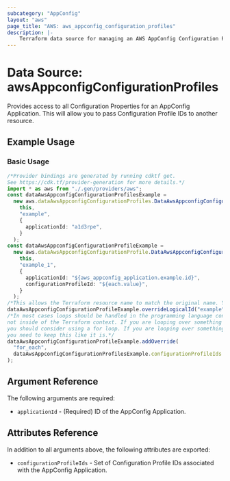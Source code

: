 ```yaml
---
subcategory: "AppConfig"
layout: "aws"
page_title: "AWS: aws_appconfig_configuration_profiles"
description: |-
    Terraform data source for managing an AWS AppConfig Configuration Profiles.
---
```


# Data Source: awsAppconfigConfigurationProfiles

Provides access to all Configuration Properties for an AppConfig Application. This will allow you to pass Configuration
Profile IDs to another resource.

## Example Usage

### Basic Usage

```typescript
/*Provider bindings are generated by running cdktf get.
See https://cdk.tf/provider-generation for more details.*/
import * as aws from "./.gen/providers/aws";
const dataAwsAppconfigConfigurationProfilesExample =
  new aws.dataAwsAppconfigConfigurationProfiles.DataAwsAppconfigConfigurationProfiles(
    this,
    "example",
    {
      applicationId: "a1d3rpe",
    }
  );
const dataAwsAppconfigConfigurationProfileExample =
  new aws.dataAwsAppconfigConfigurationProfile.DataAwsAppconfigConfigurationProfile(
    this,
    "example_1",
    {
      applicationId: "${aws_appconfig_application.example.id}",
      configurationProfileId: "${each.value}",
    }
  );
/*This allows the Terraform resource name to match the original name. You can remove the call if you don't need them to match.*/
dataAwsAppconfigConfigurationProfileExample.overrideLogicalId("example");
/*In most cases loops should be handled in the programming language context and 
not inside of the Terraform context. If you are looping over something external, e.g. a variable or a file input
you should consider using a for loop. If you are looping over something only known to Terraform, e.g. a result of a data source
you need to keep this like it is.*/
dataAwsAppconfigConfigurationProfileExample.addOverride(
  "for_each",
  dataAwsAppconfigConfigurationProfilesExample.configurationProfileIds
);

```

## Argument Reference

The following arguments are required:

* `applicationId` - (Required) ID of the AppConfig Application.

## Attributes Reference

In addition to all arguments above, the following attributes are exported:

* `configurationProfileIds` - Set of Configuration Profile IDs associated with the AppConfig Application.
